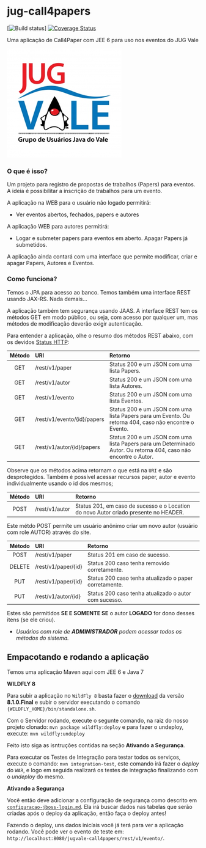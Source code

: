 jug-call4papers
===============

[![Build status](https://travis-ci.org/CodeVale/jug-call4papers.png)]
[![Coverage Status](https://coveralls.io/repos/CodeVale/jug-call4papers/badge.png)](https://coveralls.io/r/CodeVale/jug-call4papers)

Uma aplicação de Call4Paper com JEE 6 para uso nos eventos do JUG Vale

![JUG](src/main/webapp/img/logo_jug_vale_final.jpg)

### O que é isso?

Um projeto para registro de propostas de trabalhos (Papers) para eventos. A ideia é possibilitar a inscrição de trabalhos para um evento.

A aplicação na WEB para o usuário não logado permitirá:

* Ver eventos abertos, fechados, papers e autores

A aplicação WEB para autores permitirá:

* Logar e submeter papers para eventos em aberto. Apagar Papers já submetidos.

A aplicação ainda contará com uma interface que permite modificar, criar e apagar Papers, Autores e Eventos. 

### Como funciona?

Temos o JPA para acesso ao banco. Temos também uma interface REST usando JAX-RS. Nada demais...

A aplicação também tem segurança usando JAAS. A interface REST tem os métodos GET em modo público, ou seja, com acesso por qualquer um, mas métodos de modificação deverão exigir autenticação. 

Para entender a aplicação, olhe o resumo dos métodos REST abaixo, com os devidos [Status HTTP](http://www.restapitutorial.com/httpstatuscodes.html):


Método 	  | URI											              | Retorno 
:-----:	  | :-------------------------------------| :------------------
GET		    | /rest/v1/paper                        |  Status 200 e um JSON com uma lista Papers.
GET		    | /rest/v1/autor                        |  Status 200 e um JSON com uma lista Autores.
GET		    | /rest/v1/evento                       |  Status 200 e um JSON com uma lista Eventos.
GET		    | /rest/v1/evento/{id}/papers           |  Status 200 e um JSON com uma lista Papers para um Evento. Ou retorna 404, caso não encontre o Evento.
GET		    | /rest/v1/autor/{id}/papers            |  Status 200 e um JSON com uma lista Papers para um Determinado Autor. Ou retorna 404, caso não encontre o Autor.

Observe que os métodos acima retornam o que está na `URI` e são desprotegidos. Também é possível acessar recursos paper, autor e evento individualmente usando o id dos mesmos;

Método 	  | URI											              | Retorno           
:-----:	  | :-------------------------------------| :------------------
POST		  | /rest/v1/autor                        | Status 201, em caso de sucesso e o Location do novo Autor criado presente no HEADER.

Este métdo POST permite um usuário anônimo criar um novo autor (usuário com role AUTOR) através do site.

Método 	                | URI											              | Retorno           
:----------------------:| :-------------------------------------| :------------------
POST		  | /rest/v1/paper                                      | Status 201 em caso de sucesso.
DELETE                  | /rest/v1/paper/{id}                   | Status 200 caso tenha removido corretamente.
PUT                     | /rest/v1/paper/{id}                   | Status 200 caso tenha atualizado o paper corretamente.
PUT		                  | /rest/v1/autor/{id}                   | Status 200 caso tenha atualizado o autor com sucesso.


Estes são permitidos **SE E SOMENTE SE** o autor **LOGADO** for dono desses itens (se ele criou).

* _Usuários com role de **ADMINISTRADOR** podem acessar todos os métodos do sistema._


Empacotando e rodando a aplicação
--------

Temos uma aplicação Maven aqui com JEE 6 e Java 7

**WILDFLY 8**

Para subir a aplicação no `WildFly 8` basta fazer o [download](http://wildfly.org/downloads/) da versão **8.1.0.Final** e subir o servidor executando o comando `{WILDFLY_HOME}/bin/standalone.sh`.

Com o Servidor rodando, execute o segunte comando, na raiz do nosso projeto clonado: `mvn package wildfly:deploy` e para fazer o undeploy, execute: `mvn wildfly:undeploy`

Feito isto siga as isntruções contidas na seção **Ativando a Segurança**.

Para executar os Testes de Integração para testar todos os serviços, execute o comando: `mvn integration-test`, este comando irá fazer o _deploy_ do `WAR`, e logo em seguida realizará os testes de integração finalizando com o _undeploy_ do mesmo.

**Ativando a Segurança**

Você então deve adicionar a configuração de segurança como descrito em [`configuracao-jboss-login.md`](https://github.com/CodeVale/jug-call4papers/blob/master/configuracao-jboss-login.md). Ela irá buscar dados nas tabelas que serão criadas após o deploy da aplicação, então faça o deploy antes!

Fazendo o deploy, uns dados inicíais você já terá para ver a aplicação rodando. Você pode ver o evento de teste em: `http://localhost:8080/jugvale-call4papers/rest/v1/evento/`.
